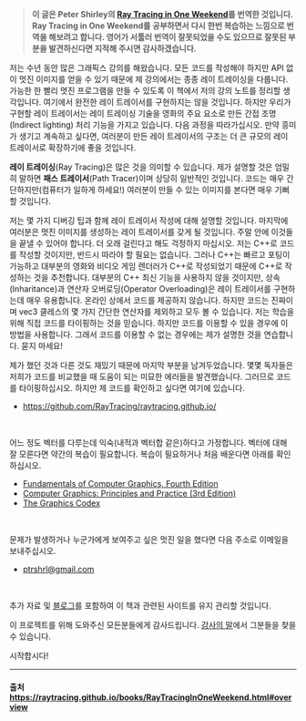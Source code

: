 >**이 글은 Peter Shirley의 [Ray Tracing in One Weekend](https://raytracing.github.io/books/RayTracingInOneWeekend.html)를 번역한 것입니다. 
Ray Tracing in One Weekend를 공부하면서 다시 한번 복습하는 느낌으로 번역을 해보려고 합니다. 영어가 서툴러 번역이 잘못되었을 수도 있으므로 잘못된 부분을 발견하신다면 지적해 주시면 감사하겠습니다.**

저는 수년 동안 많은 그래픽스 강의를 해왔습니다. 모든 코드를 작성해야 하지만 API 없이 멋진 이미지를 얻을 수 있기 때문에 제 강의에서는 종종 레이 트레이싱을 다룹니다. 가능한 한 빨리 멋진 프로그램을 만들 수 있도록 이 책에서 저의 강의 노트를 정리할 생각입니다. 여기에서 완전한 레이 트레이서를 구현하지는 않을 것입니다. 하지만 우리가 구현할 레이 트레이서는 레이 트레이싱 기술을 영화의 주요 요소로 만든 간접 조명(Indirect lighting) 처리 기능을 가지고 있습니다. 다음 과정을 따라가십시오. 만약 흥미가 생기고 계속하고 싶다면, 여러분이 만든 레이 트레이서의 구조는 더 큰 규모의 레이 트레이서로 확장하기에 좋을 것입니다.
</br>

**레이 트레이싱**(Ray Tracing)은 많은 것을 의미할 수 있습니다. 제가 설명할 것은 엄밀히 말하면 **패스 트레이서**(Path Tracer)이며 상당히 일반적인 것입니다. 코드는 매우 간단하지만(컴퓨터가 일하게 하세요!) 여러분이 만들 수 있는 이미지를 본다면 매우 기뻐할 것입니다.
</br>

저는 몇 가지 디버깅 팁과 함께 레이 트레이서 작성에 대해 설명할 것입니다. 마지막에 여러분은 멋진 이미지를 생성하는 레이 트레이서를 갖게 될 것입니다. 주말 안에 이것들을 끝낼 수 있어야 합니다. 더 오래 걸린다고 해도 걱정하지 마십시오. 저는 C++로 코드를 작성할 것이지만, 반드시 따라야 할 필요는 없습니다. 그러나 C++는 빠르고 포팅이 가능하고 대부분의 영화와 비디오 게임 렌더러가 C++로 작성되었기 때문에 C++로 작성하는 것을 추천합니다. 대부분의 C++ 최신 기능을 사용하지 않을 것이지만, 상속(Inharitance)과 연산자 오버로딩(Operator Overloading)은 레이 트레이서를 구현하는데 매우 유용합니다. 온라인 상에서 코드를 제공하지 않습니다. 하지만 코드는 진짜이며 vec3 클레스의 몇 가지 간단한 연산자를 제외하고 모두 볼 수 있습니다. 저는 학습을 위해 직접 코드를 타이핑하는 것을 믿습니다. 하지만 코드를 이용할 수 있을 경우에 이 방법을 사용합니다. 그래서 코드를 이용할 수 없는 경우에는 제가 설명한 것을 연습합니다. 묻지 마세요!
</br>

제가 했던 것과 다른 것도 재밌기 때문에 마지막 부분을 남겨두었습니다. 몇몇 독자들은 저희가 코드를 비교했을 때 도움이 되는 미묘한 에러들을 발견했습니다. 그러므로 코드를 타이핑하십시오. 하지만 제 코드를 확인하고 싶다면 여기에 있습니다.
- https://github.com/RayTracing/raytracing.github.io/
</br>

어느 정도 벡터를 다루는데 익숙(내적과 벡터합 같은)하다고 가정합니다. 벡터에 대해 잘 모른다면 약간의 복습이 필요합니다. 복습이 필요하거나 처음 배운다면 아래를 확인하십시오.
- [Fundamentals of Computer Graphics, Fourth Edition](https://www.amazon.com/gp/product/1482229390/ref=as_li_tl?ie=UTF8&camp=1789&creative=9325&creativeASIN=1482229390&linkCode=as2&tag=inonwe09-20&linkId=FYWORJLWAJOLB3L5)
- [Computer Graphics: Principles and Practice (3rd Edition)](https://www.amazon.com/gp/product/0321399528/ref=as_li_tl?ie=UTF8&camp=1789&creative=9325&creativeASIN=0321399528&linkCode=as2&tag=inonwe09-20&linkId=HQRNNI5TVG2IVRMT)
- [The Graphics Codex](http://graphicscodex.com/)
</br>

문제가 발생하거나 누군가에게 보여주고 싶은 멋진 일을 했다면 다음 주소로 이메일을 보내주십시오.
- ptrshrl@gmail.com
</br>

추가 자료 및 [블로그](https://in1weekend.blogspot.com/)를 포함하여 이 책과 관련된 사이트를 유지 관리할 것입니다.
</br>

이 프로젝트를 위해 도와주신 모든분들에게 감사드립니다. [감사의 말](https://raytracing.github.io/books/RayTracingInOneWeekend.html#acknowledgments)에서 그분들을 찾을 수 있습니다.

시작합시다!
</br>

---
#### 출처 https://raytracing.github.io/books/RayTracingInOneWeekend.html#overview